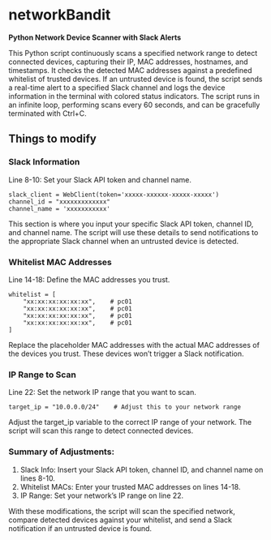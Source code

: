 # networkBandit
**Python Network Device Scanner with Slack Alerts**

This Python script continuously scans a specified network range to detect connected devices, capturing their IP, MAC addresses, hostnames, and timestamps. It checks the detected MAC addresses against a predefined whitelist of trusted devices. If an untrusted device is found, the script sends a real-time alert to a specified Slack channel and logs the device information in the terminal with colored status indicators. The script runs in an infinite loop, performing scans every 60 seconds, and can be gracefully terminated with Ctrl+C.

## Things to modify
### Slack Information
Line 8-10: Set your Slack API token and channel name.

    slack_client = WebClient(token='xxxxx-xxxxxx-xxxxx-xxxxx')
    channel_id = "xxxxxxxxxxxxx"
    channel_name = 'xxxxxxxxxxx' 
    
This section is where you input your specific Slack API token, channel ID, and channel name. The script will use these details to send notifications to the appropriate Slack channel when an untrusted device is detected.

### Whitelist MAC Addresses
Line 14-18: Define the MAC addresses you trust.

    whitelist = [
        "xx:xx:xx:xx:xx:xx",    # pc01
        "xx:xx:xx:xx:xx:xx",    # pc01
        "xx:xx:xx:xx:xx:xx",    # pc01
        "xx:xx:xx:xx:xx:xx",    # pc01
    ]

Replace the placeholder MAC addresses with the actual MAC addresses of the devices you trust. These devices won’t trigger a Slack notification.

### IP Range to Scan
Line 22: Set the network IP range that you want to scan.

    target_ip = "10.0.0.0/24"    # Adjust this to your network range

Adjust the target_ip variable to the correct IP range of your network. The script will scan this range to detect connected devices.

### Summary of Adjustments:
1. Slack Info: Insert your Slack API token, channel ID, and channel name on lines 8-10.
1. Whitelist MACs: Enter your trusted MAC addresses on lines 14-18.
1. IP Range: Set your network’s IP range on line 22.

With these modifications, the script will scan the specified network, compare detected devices against your whitelist, and send a Slack notification if an untrusted device is found.
